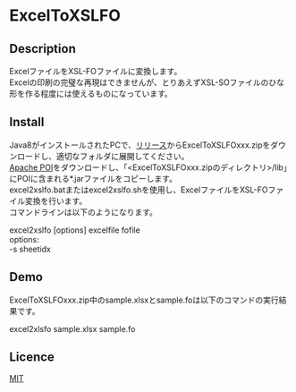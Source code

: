 # ExcelToXSLFO

## Description
ExcelファイルをXSL-FOファイルに変換します。  
Excelの印刷の完璧な再現はできませんが、とりあえずXSL-SOファイルのひな形を作る程度には使えるものになっています。

## Install
Java8がインストールされたPCで、[リリース](https://github.com/takayanagi2087/ExcelToXSLFO/releases)からExcelToXSLFOxxx.zipをダウンロードし、適切なフォルダに展開してください。  
[Apache POI](https://poi.apache.org/)をダウンロードし、「<ExcelToXSLFOxxx.zipのディレクトリ>/lib」にPOIに含まれる*.jarファイルをコピーします。  
excel2xslfo.batまたはexcel2xslfo.shを使用し、ExcelファイルをXSL-FOファイル変換を行います。  
コマンドラインは以下のようになります。  
  
excel2xslfo [options] excelfile fofile  
options:  
-s sheetidx  
  
## Demo
ExcelToXSLFOxxx.zip中のsample.xlsxとsample.foは以下のコマンドの実行結果です。  
  
excel2xlsfo sample.xlsx sample.fo  

## Licence
[MIT](https://github.com/takayanagi2087/dataforms/blob/master/LICENSE)  



